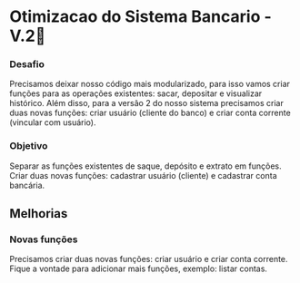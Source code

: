 
# Otimizacao do Sistema Bancario - V.2🐍


 ### Desafio

Precisamos deixar nosso código mais modularizado, para isso vamos criar funções para as operações existentes: sacar, depositar e visualizar histórico. Além disso, para a versão 2 do nosso sistema precisamos criar duas novas funções: criar usuário (cliente do banco) e criar conta corrente (vincular com usuário).



### Objetivo 

Separar as funções existentes de saque, depósito e extrato em funções. Criar duas novas funções: cadastrar usuário (cliente) e cadastrar conta bancária.





## Melhorias

### Novas funções 

Precisamos criar duas novas funções: criar usuário e criar conta corrente. Fique a vontade para adicionar mais funções, exemplo: listar contas.